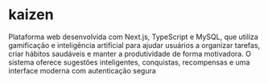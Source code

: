 # kaizen
Plataforma web desenvolvida com Next.js, TypeScript e MySQL, que utiliza gamificação e inteligência artificial para ajudar usuários a organizar tarefas, criar hábitos saudáveis e manter a produtividade de forma motivadora. O sistema oferece sugestões inteligentes, conquistas, recompensas e uma interface moderna com autenticação segura

